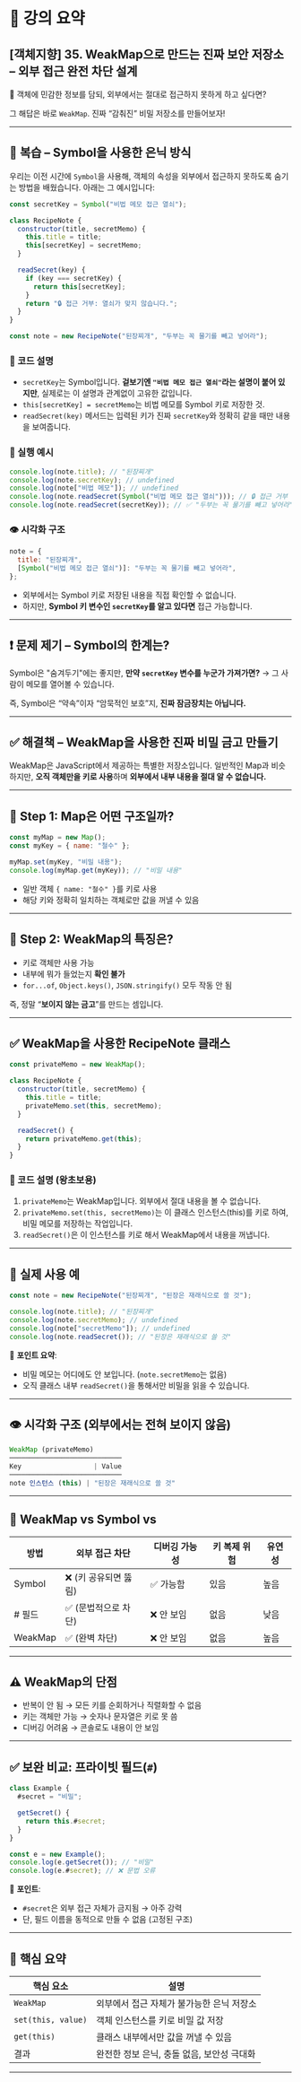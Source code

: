 # 📘 강의 요약

## \[객체지향] 35. WeakMap으로 만드는 진짜 보안 저장소 – 외부 접근 완전 차단 설계

🎯 객체에 민감한 정보를 담되, 외부에서는 절대로 접근하지 못하게 하고 싶다면?

그 해답은 바로 `WeakMap`. 진짜 “감춰진” 비밀 저장소를 만들어보자!

---

## 🧠 복습 – Symbol을 사용한 은닉 방식

우리는 이전 시간에 `Symbol`을 사용해, 객체의 속성을 외부에서 접근하지 못하도록 숨기는 방법을 배웠습니다. 아래는 그 예시입니다:

```js
const secretKey = Symbol("비법 메모 접근 열쇠");

class RecipeNote {
  constructor(title, secretMemo) {
    this.title = title;
    this[secretKey] = secretMemo;
  }

  readSecret(key) {
    if (key === secretKey) {
      return this[secretKey];
    }
    return "🔒 접근 거부: 열쇠가 맞지 않습니다.";
  }
}

const note = new RecipeNote("된장찌개", "두부는 꼭 물기를 빼고 넣어라");
```

### 📌 코드 설명

- `secretKey`는 Symbol입니다. **겉보기엔 `"비법 메모 접근 열쇠"`라는 설명이 붙어 있지만**, 실제로는 이 설명과 관계없이 고유한 값입니다.
- `this[secretKey] = secretMemo`는 비법 메모를 Symbol 키로 저장한 것.
- `readSecret(key)` 메서드는 입력된 키가 진짜 `secretKey`와 정확히 같을 때만 내용을 보여줍니다.

### 🧪 실행 예시

```js
console.log(note.title); // "된장찌개"
console.log(note.secretKey); // undefined
console.log(note["비법 메모"]); // undefined
console.log(note.readSecret(Symbol("비법 메모 접근 열쇠"))); // 🔒 접근 거부
console.log(note.readSecret(secretKey)); // ✅ "두부는 꼭 물기를 빼고 넣어라"
```

### 👁️ 시각화 구조

```js
note = {
  title: "된장찌개",
  [Symbol("비법 메모 접근 열쇠")]: "두부는 꼭 물기를 빼고 넣어라",
};
```

- 외부에서는 Symbol 키로 저장된 내용을 직접 확인할 수 없습니다.
- 하지만, **Symbol 키 변수인 `secretKey`를 알고 있다면** 접근 가능합니다.

---

## ❗ 문제 제기 – Symbol의 한계는?

Symbol은 "숨겨두기"에는 좋지만, **만약 `secretKey` 변수를 누군가 가져가면?**
→ 그 사람이 메모를 열어볼 수 있습니다.

즉, Symbol은 “약속”이자 “암묵적인 보호”지, **진짜 잠금장치는 아닙니다.**

---

## ✅ 해결책 – WeakMap을 사용한 진짜 비밀 금고 만들기

WeakMap은 JavaScript에서 제공하는 특별한 저장소입니다.
일반적인 Map과 비슷하지만, **오직 객체만을 키로 사용**하며
**외부에서 내부 내용을 절대 알 수 없습니다.**

---

## 📗 Step 1: Map은 어떤 구조일까?

```js
const myMap = new Map();
const myKey = { name: "철수" };

myMap.set(myKey, "비밀 내용");
console.log(myMap.get(myKey)); // "비밀 내용"
```

- 일반 객체 `{ name: "철수" }`를 키로 사용
- 해당 키와 정확히 일치하는 객체로만 값을 꺼낼 수 있음

---

## 📗 Step 2: WeakMap의 특징은?

- 키로 객체만 사용 가능
- 내부에 뭐가 들었는지 **확인 불가**
- `for...of`, `Object.keys()`, `JSON.stringify()` 모두 작동 안 됨

즉, 정말 “**보이지 않는 금고**”를 만드는 셈입니다.

---

## ✅ WeakMap을 사용한 RecipeNote 클래스

```js
const privateMemo = new WeakMap();

class RecipeNote {
  constructor(title, secretMemo) {
    this.title = title;
    privateMemo.set(this, secretMemo);
  }

  readSecret() {
    return privateMemo.get(this);
  }
}
```

### 📌 코드 설명 (왕초보용)

1. `privateMemo`는 WeakMap입니다. 외부에서 절대 내용을 볼 수 없습니다.
2. `privateMemo.set(this, secretMemo)`는 이 클래스 인스턴스(this)를 키로 하여, 비밀 메모를 저장하는 작업입니다.
3. `readSecret()`은 이 인스턴스를 키로 해서 WeakMap에서 내용을 꺼냅니다.

---

## 🧪 실제 사용 예

```js
const note = new RecipeNote("된장찌개", "된장은 재래식으로 쓸 것");

console.log(note.title); // "된장찌개"
console.log(note.secretMemo); // undefined
console.log(note["secretMemo"]); // undefined
console.log(note.readSecret()); // "된장은 재래식으로 쓸 것"
```

🧾 **포인트 요약**:

- 비밀 메모는 어디에도 안 보입니다. (`note.secretMemo`는 없음)
- 오직 클래스 내부 `readSecret()`을 통해서만 비밀을 읽을 수 있습니다.

---

## 👁️ 시각화 구조 (외부에서는 전혀 보이지 않음)

```js
WeakMap (privateMemo)
────────────────────────────
Key                  | Value
────────────────────────────
note 인스턴스 (this) | "된장은 재래식으로 쓸 것"
```

---

## 🔐 WeakMap vs Symbol vs

| 방법    | 외부 접근 차단        | 디버깅 가능성 | 키 복제 위험 | 유연성 |
| ------- | --------------------- | ------------- | ------------ | ------ |
| Symbol  | ❌ (키 공유되면 뚫림) | ✅ 가능함     | 있음         | 높음   |
| # 필드  | ✅ (문법적으로 차단)  | ❌ 안 보임    | 없음         | 낮음   |
| WeakMap | ✅ (완벽 차단)        | ❌ 안 보임    | 없음         | 높음   |

---

## ⚠️ WeakMap의 단점

- 반복이 안 됨 → 모든 키를 순회하거나 직렬화할 수 없음
- 키는 객체만 가능 → 숫자나 문자열은 키로 못 씀
- 디버깅 어려움 → 콘솔로도 내용이 안 보임

---

## ✅ 보완 비교: 프라이빗 필드(`#`)

```js
class Example {
  #secret = "비밀";

  getSecret() {
    return this.#secret;
  }
}

const e = new Example();
console.log(e.getSecret()); // "비밀"
console.log(e.#secret); // ❌ 문법 오류
```

🧾 **포인트**:

- `#secret`은 외부 접근 자체가 금지됨 → 아주 강력
- 단, 필드 이름을 동적으로 만들 수 없음 (고정된 구조)

---

## 🧠 핵심 요약

| 핵심 요소          | 설명                                       |
| ------------------ | ------------------------------------------ |
| `WeakMap`          | 외부에서 접근 자체가 불가능한 은닉 저장소  |
| `set(this, value)` | 객체 인스턴스를 키로 비밀 값 저장          |
| `get(this)`        | 클래스 내부에서만 값을 꺼낼 수 있음        |
| 결과               | 완전한 정보 은닉, 충돌 없음, 보안성 극대화 |

---
